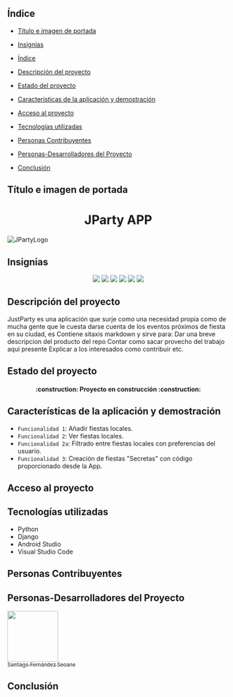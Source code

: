 ## Índice

* [Título e imagen de portada](#Título-e-imagen-de-portada)

* [Insignias](#insignias)

* [Índice](#índice)

* [Descripción del proyecto](#descripción-del-proyecto)

* [Estado del proyecto](#Estado-del-proyecto)

* [Características de la aplicación y demostración](#Características-de-la-aplicación-y-demostración)

* [Acceso al proyecto](#acceso-proyecto)

* [Tecnologías utilizadas](#tecnologías-utilizadas)

* [Personas Contribuyentes](#personas-contribuyentes)

* [Personas-Desarrolladores del Proyecto](#personas-desarrolladores)

* [Conclusión](#conclusión)

## Título e imagen de portada
<h1 align="center">JParty APP</h1>

![JPartyLogo](https://raw.githubusercontent.com/SantiFdezz/JustPartyApp/main/doc/logo/logojparty-white-512.png)

 ## Insignias
 <p align="center">
   <img src="https://img.shields.io/badge/STATUS-EN%20DESAROLLO-green">
   <img src="https://img.shields.io/badge/-Python-61DAFB?logo=python&logoColor=white&style=plastic">
   <img src="https://img.shields.io/badge/-Django-61DAFB?logo=django&logoColor=white&style=plastic">
   <img src="https://img.shields.io/badge/-Android%20Studio-61DAFB?logo=android&logoColor=white&style=plastic">
   <img src="https://img.shields.io/badge/-Java-61DAFB?logo=java&logoColor=white&style=plastic">
   <img src="https://img.shields.io/github/stars/SantiFdezz?style=social">
   </p>

 
## Descripción del proyecto
JustParty es una aplicación que surje como una necesidad propia como de mucha gente que le cuesta darse cuenta de los eventos próximos de fiesta en su ciudad, es
Contiene sitaxis markdown y sirve para:
Dar una breve descripcion del producto del repo
Contar como sacar provecho del trabajo aqui presente
Explicar a los interesados como contribuir etc.

## Estado del proyecto

<h4 align="center">:construction: Proyecto en construcción :construction:</h4>


## Características de la aplicación y demostración

* `Funcionalidad 1`: Añadir fiestas locales.
* `Funcionalidad 2`: Ver fiestas locales.
* `Funcionalidad 2a`: Filtrado entre fiestas locales con preferencias del usuario.
* `Funcionalidad 3`: Creación de fiestas "Secretas" con código proporcionado desde la App.

## Acceso al proyecto

## Tecnologías utilizadas
* Python
* Django
* Android Studio
* Visual Studio Code

## Personas Contribuyentes

## Personas-Desarrolladores del Proyecto
[<img src="https://avatars.githubusercontent.com/u/145338461?v=4" width=115><br><sub>Santiago Fernández Seoane</sub>](https://github.com/SantiFdezz)

## Conclusión
  


